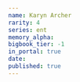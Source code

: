 ```yaml
---
name: Karyn Archer
rarity: 4
series: ent
memory_alpha:
bigbook_tier: -1
in_portal: true
date:
published: true
---
```



